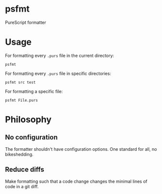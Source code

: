 # psfmt
PureScript formatter

# Usage

For formatting every `.purs` file in the current directory:

```
psfmt
```

For formatting every `.purs` file in specific directories:

```
psfmt src test
```

For formatting a specific file:

```
psfmt File.purs
```

# Philosophy
## No configuration

The formatter shouldn't have configuration options. One standard for all, no
bikeshedding.

## Reduce diffs

Make formatting such that a code change changes the minimal lines of code in a
git diff.
